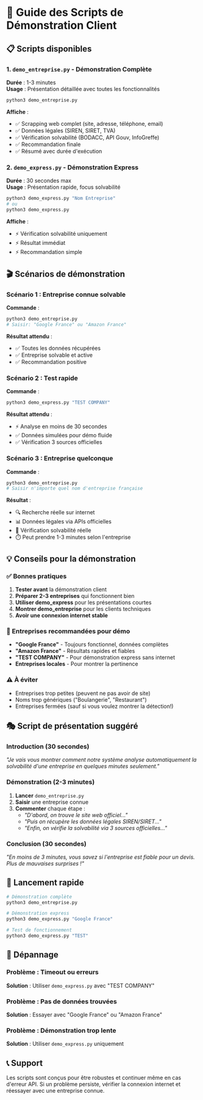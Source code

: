 # 🎯 Guide des Scripts de Démonstration Client

## 📋 Scripts disponibles

### 1. `demo_entreprise.py` - Démonstration Complète
**Durée** : 1-3 minutes  
**Usage** : Présentation détaillée avec toutes les fonctionnalités

```bash
python3 demo_entreprise.py
```

**Affiche** :
- ✅ Scrapping web complet (site, adresse, téléphone, email)
- ✅ Données légales (SIREN, SIRET, TVA)
- ✅ Vérification solvabilité (BODACC, API Gouv, InfoGreffe)
- ✅ Recommandation finale
- ✅ Résumé avec durée d'exécution

### 2. `demo_express.py` - Démonstration Express  
**Durée** : 30 secondes max  
**Usage** : Présentation rapide, focus solvabilité

```bash
python3 demo_express.py "Nom Entreprise"
# ou
python3 demo_express.py
```

**Affiche** :
- ⚡ Vérification solvabilité uniquement
- ⚡ Résultat immédiat
- ⚡ Recommandation simple

## 🎬 Scénarios de démonstration

### Scénario 1 : Entreprise connue solvable
**Commande** :
```bash
python3 demo_entreprise.py
# Saisir: "Google France" ou "Amazon France"
```

**Résultat attendu** :
- ✅ Toutes les données récupérées
- ✅ Entreprise solvable et active
- ✅ Recommandation positive

### Scénario 2 : Test rapide
**Commande** :
```bash
python3 demo_express.py "TEST COMPANY"
```

**Résultat attendu** :
- ⚡ Analyse en moins de 30 secondes
- ✅ Données simulées pour démo fluide
- ✅ Vérification 3 sources officielles

### Scénario 3 : Entreprise quelconque
**Commande** :
```bash
python3 demo_entreprise.py
# Saisir n'importe quel nom d'entreprise française
```

**Résultat** :
- 🔍 Recherche réelle sur internet
- 📊 Données légales via APIs officielles
- 🏦 Vérification solvabilité réelle
- ⏱️ Peut prendre 1-3 minutes selon l'entreprise

## 💡 Conseils pour la démonstration

### ✅ Bonnes pratiques
1. **Tester avant** la démonstration client
2. **Préparer 2-3 entreprises** qui fonctionnent bien
3. **Utiliser demo_express** pour les présentations courtes
4. **Montrer demo_entreprise** pour les clients techniques
5. **Avoir une connexion internet stable**

### 🎯 Entreprises recommandées pour démo
- **"Google France"** - Toujours fonctionnel, données complètes
- **"Amazon France"** - Résultats rapides et fiables  
- **"TEST COMPANY"** - Pour démonstration express sans internet
- **Entreprises locales** - Pour montrer la pertinence

### ⚠️ À éviter
- Entreprises trop petites (peuvent ne pas avoir de site)
- Noms trop génériques ("Boulangerie", "Restaurant")
- Entreprises fermées (sauf si vous voulez montrer la détection!)

## 🎭 Script de présentation suggéré

### Introduction (30 secondes)
*"Je vais vous montrer comment notre système analyse automatiquement la solvabilité d'une entreprise en quelques minutes seulement."*

### Démonstration (2-3 minutes)
1. **Lancer** `demo_entreprise.py`
2. **Saisir** une entreprise connue
3. **Commenter** chaque étape :
   - *"D'abord, on trouve le site web officiel..."*
   - *"Puis on récupère les données légales SIREN/SIRET..."*
   - *"Enfin, on vérifie la solvabilité via 3 sources officielles..."*

### Conclusion (30 secondes)
*"En moins de 3 minutes, vous savez si l'entreprise est fiable pour un devis. Plus de mauvaises surprises !"*

## 🚀 Lancement rapide

```bash
# Démonstration complète
python3 demo_entreprise.py

# Démonstration express
python3 demo_express.py "Google France"

# Test de fonctionnement
python3 demo_express.py "TEST"
```

## 🔧 Dépannage

### Problème : Timeout ou erreurs
**Solution** : Utiliser `demo_express.py` avec "TEST COMPANY"

### Problème : Pas de données trouvées
**Solution** : Essayer avec "Google France" ou "Amazon France"

### Problème : Démonstration trop lente
**Solution** : Utiliser `demo_express.py` uniquement

## 📞 Support

Les scripts sont conçus pour être robustes et continuer même en cas d'erreur API. Si un problème persiste, vérifier la connexion internet et réessayer avec une entreprise connue.